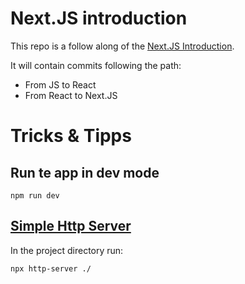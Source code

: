 # Next.JS introduction

This repo is a follow along of the [Next.JS Introduction](https://nextjs.org/learn/foundations/about-nextjs?utm_source=next-site&utm_medium=homepage-cta&utm_campaign=next-website).

It will contain commits following the path:

- From JS to React
- From React to Next.JS

# Tricks & Tipps

## Run te app in dev mode

```properties
npm run dev
```

## [Simple Http Server](https://www.npmjs.com/package/http-server)

In the project directory run:

```properties
npx http-server ./
```
